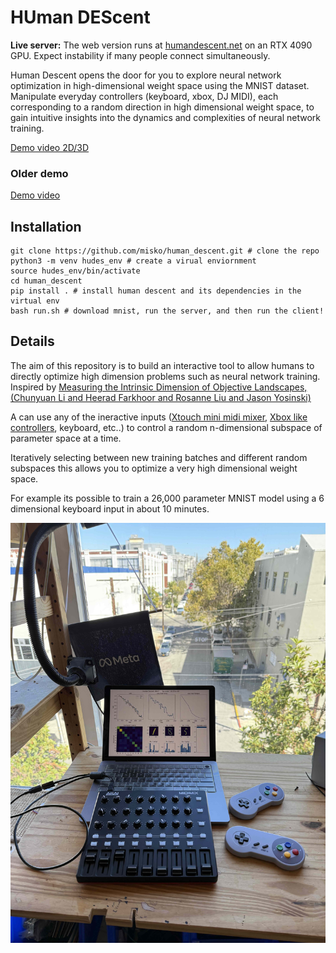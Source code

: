 # HUman DEScent

**Live server:** The web version runs at [humandescent.net](https://humandescent.net) on an RTX 4090 GPU. Expect instability if many people connect simultaneously.

Human Descent opens the door for you to explore neural network optimization in high-dimensional weight space using the MNIST dataset. Manipulate everyday controllers (keyboard, xbox, DJ MIDI), each corresponding to a random direction in high dimensional weight space, to gain intuitive insights into the dynamics and complexities of neural network training.

[Demo video 2D/3D](https://youtu.be/VtF9dwoNQ_0)

### Older demo
[Demo video](https://youtu.be/mqAmaBP3-Q4)

## Installation

```
git clone https://github.com/misko/human_descent.git # clone the repo
python3 -m venv hudes_env # create a virual enviornment
source hudes_env/bin/activate
cd human_descent
pip install . # install human descent and its dependencies in the virtual env
bash run.sh # download mnist, run the server, and then run the client!
```

## Details

The aim of this repository is to build an interactive tool to allow humans to directly
optimize high dimension problems such as neural network training. Inspired by [Measuring the Intrinsic Dimension of Objective Landscapes, (Chunyuan Li and
                  Heerad Farkhoor and
                  Rosanne Liu and
                  Jason Yosinski)](https://arxiv.org/abs/1804.08838)

A can use any of the ineractive inputs ([Xtouch mini midi mixer](https://www.amazon.com/gp/product/B013JLZCLS), [Xbox like controllers](https://www.amazon.com/gp/product/B091Y7HHS1), keyboard, etc..) to control a random n-dimensional subspace of parameter space at a time.

Iteratively selecting between new training batches and different random subspaces this allows you to optimize a very high dimensional weight space.

For example its possible to train a 26,000 parameter MNIST model using a 6 dimensional keyboard input in about 10 minutes.

![Example snapshot](images/01_demo.jpg)
